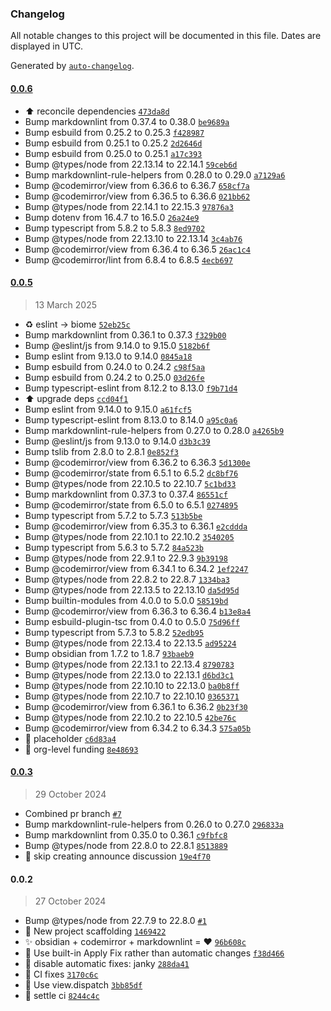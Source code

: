 ### Changelog

All notable changes to this project will be documented in this file. Dates are displayed in UTC.

Generated by [`auto-changelog`](https://github.com/CookPete/auto-changelog).

#### [0.0.6](https://github.com/ebullient/obsidian-markdownlint/compare/0.0.5...0.0.6)

- ⬆️ reconcile dependencies [`473da8d`](https://github.com/ebullient/obsidian-markdownlint/commit/473da8df4d3ecea6762384b46579abae369e394a)
- Bump markdownlint from 0.37.4 to 0.38.0 [`be9689a`](https://github.com/ebullient/obsidian-markdownlint/commit/be9689aeb9f3c2dbb799dd4f177078c27b92c585)
- Bump esbuild from 0.25.2 to 0.25.3 [`f428987`](https://github.com/ebullient/obsidian-markdownlint/commit/f4289875386cf5c9ff8c64911b54b1f6419ca48e)
- Bump esbuild from 0.25.1 to 0.25.2 [`2d2646d`](https://github.com/ebullient/obsidian-markdownlint/commit/2d2646d8a05b1dee8c78147cbeb9d4ea360497d7)
- Bump esbuild from 0.25.0 to 0.25.1 [`a17c393`](https://github.com/ebullient/obsidian-markdownlint/commit/a17c3933fa5ccf17b6296b4dfc428775e0c147e9)
- Bump @types/node from 22.13.14 to 22.14.1 [`59ceb6d`](https://github.com/ebullient/obsidian-markdownlint/commit/59ceb6dfa6d206396264bef3762c6fdc1c5a744a)
- Bump markdownlint-rule-helpers from 0.28.0 to 0.29.0 [`a7129a6`](https://github.com/ebullient/obsidian-markdownlint/commit/a7129a68f62f0f437d696ae2c1ec0a0e60c17aab)
- Bump @codemirror/view from 6.36.6 to 6.36.7 [`658cf7a`](https://github.com/ebullient/obsidian-markdownlint/commit/658cf7a336519b9d3aebe73d6bf5ee4b69844f22)
- Bump @codemirror/view from 6.36.5 to 6.36.6 [`021bb62`](https://github.com/ebullient/obsidian-markdownlint/commit/021bb621865d236549c627a9d2be91fae4fd2ee3)
- Bump @types/node from 22.14.1 to 22.15.3 [`97876a3`](https://github.com/ebullient/obsidian-markdownlint/commit/97876a39b6ac6c3eded4c6ef2a5d40fa79b0fe9b)
- Bump dotenv from 16.4.7 to 16.5.0 [`26a24e9`](https://github.com/ebullient/obsidian-markdownlint/commit/26a24e9e67dee4115484cfffe67ca13d8d658b7b)
- Bump typescript from 5.8.2 to 5.8.3 [`8ed9702`](https://github.com/ebullient/obsidian-markdownlint/commit/8ed9702a2688a832890e1de446fa5c074cc332d1)
- Bump @types/node from 22.13.10 to 22.13.14 [`3c4ab76`](https://github.com/ebullient/obsidian-markdownlint/commit/3c4ab76c9e182764c37a2b02d8a502804a80d386)
- Bump @codemirror/view from 6.36.4 to 6.36.5 [`26ac1c4`](https://github.com/ebullient/obsidian-markdownlint/commit/26ac1c47bc9845b14f98a7a87e3992a837dd35e6)
- Bump @codemirror/lint from 6.8.4 to 6.8.5 [`4ecb697`](https://github.com/ebullient/obsidian-markdownlint/commit/4ecb697c7e2bd05174255b609abcfa45fae49a4b)

#### [0.0.5](https://github.com/ebullient/obsidian-markdownlint/compare/0.0.3...0.0.5)

> 13 March 2025

- ♻️ eslint -&gt; biome [`52eb25c`](https://github.com/ebullient/obsidian-markdownlint/commit/52eb25c2643fff96f2a8d849303a2fd1194419c3)
- Bump markdownlint from 0.36.1 to 0.37.3 [`f329b00`](https://github.com/ebullient/obsidian-markdownlint/commit/f329b00ca5e525893abaea45aa486a2288a681f9)
- Bump @eslint/js from 9.14.0 to 9.15.0 [`5182b6f`](https://github.com/ebullient/obsidian-markdownlint/commit/5182b6ff4f2415e3741b7b3ab6061dcd1f8b12f5)
- Bump eslint from 9.13.0 to 9.14.0 [`0845a18`](https://github.com/ebullient/obsidian-markdownlint/commit/0845a18cf74f028c8ad2b2211b83b9cf9089a110)
- Bump esbuild from 0.24.0 to 0.24.2 [`c98f5aa`](https://github.com/ebullient/obsidian-markdownlint/commit/c98f5aa3ca3c31ca7d75a26d065cacc8f85b9bfa)
- Bump esbuild from 0.24.2 to 0.25.0 [`03d26fe`](https://github.com/ebullient/obsidian-markdownlint/commit/03d26fef78e3ac85b1970a9108f56ec9947fda62)
- Bump typescript-eslint from 8.12.2 to 8.13.0 [`f9b71d4`](https://github.com/ebullient/obsidian-markdownlint/commit/f9b71d46564bff958e824000d0dab907adb2eb1d)
- ⬆️ upgrade deps [`ccd04f1`](https://github.com/ebullient/obsidian-markdownlint/commit/ccd04f1a98b020ee5674ec9430049498819dbe23)
- Bump eslint from 9.14.0 to 9.15.0 [`a61fcf5`](https://github.com/ebullient/obsidian-markdownlint/commit/a61fcf5c299ebba9009cafb8f736d4afc4dbf41b)
- Bump typescript-eslint from 8.13.0 to 8.14.0 [`a95c0a6`](https://github.com/ebullient/obsidian-markdownlint/commit/a95c0a6d8f1a6e43b54b40f17718ed7503afd638)
- Bump markdownlint-rule-helpers from 0.27.0 to 0.28.0 [`a4265b9`](https://github.com/ebullient/obsidian-markdownlint/commit/a4265b92bf5f59202513d7b874cfdaa1519730d0)
- Bump @eslint/js from 9.13.0 to 9.14.0 [`d3b3c39`](https://github.com/ebullient/obsidian-markdownlint/commit/d3b3c39362b7498bb79d6c67a4a9a3da318fd4f8)
- Bump tslib from 2.8.0 to 2.8.1 [`0e852f3`](https://github.com/ebullient/obsidian-markdownlint/commit/0e852f35d71f973486375d8599dcad8ad4d3ed63)
- Bump @codemirror/view from 6.36.2 to 6.36.3 [`5d1300e`](https://github.com/ebullient/obsidian-markdownlint/commit/5d1300edeaabe39111067ff1711691d5993ad504)
- Bump @codemirror/state from 6.5.1 to 6.5.2 [`dc8bf76`](https://github.com/ebullient/obsidian-markdownlint/commit/dc8bf769d3214707d60f6abf59d238c80fa1dfc1)
- Bump @types/node from 22.10.5 to 22.10.7 [`5c1bd33`](https://github.com/ebullient/obsidian-markdownlint/commit/5c1bd33c18d6842d9fc5b675a13a15b03547f866)
- Bump markdownlint from 0.37.3 to 0.37.4 [`86551cf`](https://github.com/ebullient/obsidian-markdownlint/commit/86551cf8ffc28a2a479bddaae5e1808913a8f3d1)
- Bump @codemirror/state from 6.5.0 to 6.5.1 [`0274895`](https://github.com/ebullient/obsidian-markdownlint/commit/027489568c13ae782eb578dfe7c60cbd5508a381)
- Bump typescript from 5.7.2 to 5.7.3 [`513b5be`](https://github.com/ebullient/obsidian-markdownlint/commit/513b5bed26db00f0ddd01488f922b86ca4599d56)
- Bump @codemirror/view from 6.35.3 to 6.36.1 [`e2cddda`](https://github.com/ebullient/obsidian-markdownlint/commit/e2cddda9d7023010156475302e06eb9c802873d3)
- Bump @types/node from 22.10.1 to 22.10.2 [`3540205`](https://github.com/ebullient/obsidian-markdownlint/commit/3540205086c69abbaa359143543b4382e9df9514)
- Bump typescript from 5.6.3 to 5.7.2 [`84a523b`](https://github.com/ebullient/obsidian-markdownlint/commit/84a523b880802370226ac9e07b764c8ff8183081)
- Bump @types/node from 22.9.1 to 22.9.3 [`9b39198`](https://github.com/ebullient/obsidian-markdownlint/commit/9b39198b37c9f72d5f87dd84f2a863f7f85258d3)
- Bump @codemirror/view from 6.34.1 to 6.34.2 [`1ef2247`](https://github.com/ebullient/obsidian-markdownlint/commit/1ef22479c2bc8b4a2dc86723f696711ae63b012c)
- Bump @types/node from 22.8.2 to 22.8.7 [`1334ba3`](https://github.com/ebullient/obsidian-markdownlint/commit/1334ba337929dc4a0325a25eee7c2838e26330ef)
- Bump @types/node from 22.13.5 to 22.13.10 [`da5d95d`](https://github.com/ebullient/obsidian-markdownlint/commit/da5d95da8c3461341a868e2b789cc4ad4a4e732a)
- Bump builtin-modules from 4.0.0 to 5.0.0 [`58519bd`](https://github.com/ebullient/obsidian-markdownlint/commit/58519bd9446d03156f2fc4a79e530ccdb835609e)
- Bump @codemirror/view from 6.36.3 to 6.36.4 [`b13e8a4`](https://github.com/ebullient/obsidian-markdownlint/commit/b13e8a4d8f0e32478048b78e7b90dfa72637137f)
- Bump esbuild-plugin-tsc from 0.4.0 to 0.5.0 [`75d96ff`](https://github.com/ebullient/obsidian-markdownlint/commit/75d96ffbde5d6edb696e221689152af3e688b05e)
- Bump typescript from 5.7.3 to 5.8.2 [`52edb95`](https://github.com/ebullient/obsidian-markdownlint/commit/52edb95a79071d963768325b7b060e0bbbd06cb1)
- Bump @types/node from 22.13.4 to 22.13.5 [`ad95224`](https://github.com/ebullient/obsidian-markdownlint/commit/ad9522419c7fe38acc8a41666edbfa1c9d510822)
- Bump obsidian from 1.7.2 to 1.8.7 [`93baeb9`](https://github.com/ebullient/obsidian-markdownlint/commit/93baeb9e1ff6e00b78e8fe947e586389ae6850d3)
- Bump @types/node from 22.13.1 to 22.13.4 [`8790783`](https://github.com/ebullient/obsidian-markdownlint/commit/8790783b9654b6554581bbc854128a6d97526a02)
- Bump @types/node from 22.13.0 to 22.13.1 [`d6bd3c1`](https://github.com/ebullient/obsidian-markdownlint/commit/d6bd3c168beb0962b3f7cb5d1eb0abaa457c5009)
- Bump @types/node from 22.10.10 to 22.13.0 [`ba0b8ff`](https://github.com/ebullient/obsidian-markdownlint/commit/ba0b8ff3544bea301264b63100e43f7fc38980f7)
- Bump @types/node from 22.10.7 to 22.10.10 [`0365371`](https://github.com/ebullient/obsidian-markdownlint/commit/0365371d5e561c7a8ee5ffbf7e61c07beb131e54)
- Bump @codemirror/view from 6.36.1 to 6.36.2 [`0b23f30`](https://github.com/ebullient/obsidian-markdownlint/commit/0b23f3043f3e38726b327a025b645c6291368511)
- Bump @types/node from 22.10.2 to 22.10.5 [`42be76c`](https://github.com/ebullient/obsidian-markdownlint/commit/42be76cf7c5bdcfaba4fedb71c491bcaa4232aab)
- Bump @codemirror/view from 6.34.2 to 6.34.3 [`575a05b`](https://github.com/ebullient/obsidian-markdownlint/commit/575a05b3be42d0fa270179b2cf2bf839c68bb2ad)
- 🎨 placeholder [`c6d83a4`](https://github.com/ebullient/obsidian-markdownlint/commit/c6d83a4f738aeb94d76a90e5ae77fd0ec0d0324a)
- 💸 org-level funding [`8e48693`](https://github.com/ebullient/obsidian-markdownlint/commit/8e48693f41b38c87c7078413524465458ac38585)

#### [0.0.3](https://github.com/ebullient/obsidian-markdownlint/compare/0.0.2...0.0.3)

> 29 October 2024

- Combined pr branch [`#7`](https://github.com/ebullient/obsidian-markdownlint/pull/7)
- Bump markdownlint-rule-helpers from 0.26.0 to 0.27.0 [`296833a`](https://github.com/ebullient/obsidian-markdownlint/commit/296833a66b0ac288fc615d17e3d55301a70e0874)
- Bump markdownlint from 0.35.0 to 0.36.1 [`c9fbfc8`](https://github.com/ebullient/obsidian-markdownlint/commit/c9fbfc80eea22965d95676322f45cadbb1eba1a9)
- Bump @types/node from 22.8.0 to 22.8.1 [`8513889`](https://github.com/ebullient/obsidian-markdownlint/commit/8513889a8fedc5f8a217f4875b68be5c38994a1e)
- 👷 skip creating announce discussion [`19e4f70`](https://github.com/ebullient/obsidian-markdownlint/commit/19e4f7049030c04e4460f0d3aec92a9ed21d7fe2)

#### 0.0.2

> 27 October 2024

- Bump @types/node from 22.7.9 to 22.8.0 [`#1`](https://github.com/ebullient/obsidian-markdownlint/pull/1)
- 🎉  New project scaffolding [`1469422`](https://github.com/ebullient/obsidian-markdownlint/commit/1469422190e9c98b26abe4b3c4c15bd4a7243a13)
- ✨ obsidian + codemirror + markdownlint = ❤️ [`96b608c`](https://github.com/ebullient/obsidian-markdownlint/commit/96b608c29e30933cf282f87de9dcc720fc93d12e)
- 🎨 Use built-in Apply Fix rather than automatic changes [`f38d466`](https://github.com/ebullient/obsidian-markdownlint/commit/f38d46691fc95976e1a8d6b9f05a16f1ec517947)
- 🐛 disable automatic fixes: janky [`288da41`](https://github.com/ebullient/obsidian-markdownlint/commit/288da41791f996cf5ac2a81a70b52017a1f993bb)
- 👷 CI fixes [`3170c6c`](https://github.com/ebullient/obsidian-markdownlint/commit/3170c6c80dbe9a0e1635bb4289af9eae38ae4ac6)
- 🐛 Use view.dispatch [`3bb85df`](https://github.com/ebullient/obsidian-markdownlint/commit/3bb85df2728b5db7e884e467e4fc93f31bb0af83)
- 👷 settle ci [`8244c4c`](https://github.com/ebullient/obsidian-markdownlint/commit/8244c4c30457f9c18cfaec002e02c31ff62ac822)
